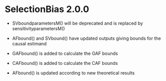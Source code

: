 # SelectionBias 2.0.0

* SVboundparametersM() will be deprecated and is replaced by sensitivityparametersM()

* AFbound() and SVbound() have updated outputs giving bounds for the causal estimand

* GAFbound() is added to calculate the GAF bounds

* CAFbound() is added to calculate the CAF bounds

* AFbound() is updated according to new theoretical results
